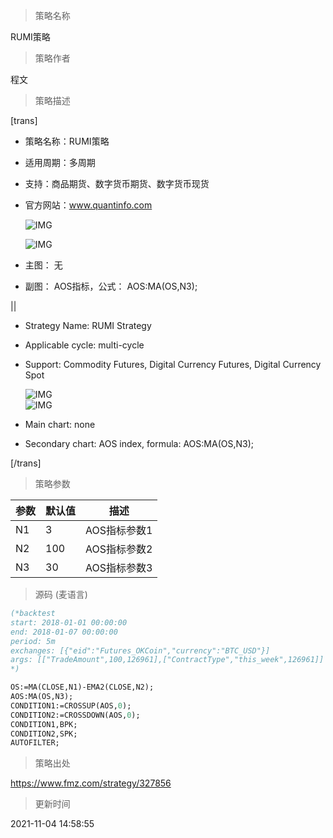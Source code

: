 
> 策略名称

RUMI策略

> 策略作者

程文

> 策略描述

[trans]
- 策略名称：RUMI策略
- 适用周期：多周期
- 支持：商品期货、数字货币期货、数字货币现货
- 官方网站：www.quantinfo.com


  ![IMG](https://www.fmz.com/upload/asset/df2427683a93f2c896c853c89e3ae494.png)  
  
  ![IMG](https://www.fmz.com/upload/asset/67f75ccbe20acf6cbaa62a1d580daeda.png) 


- 主图：
  无

- 副图：
  AOS指标，公式： AOS:MA(OS,N3);

||

- Strategy Name: RUMI Strategy
- Applicable cycle: multi-cycle
- Support: Commodity Futures, Digital Currency Futures, Digital Currency Spot

  ![IMG](https://www.fmz.com/upload/asset/d0d4ae5dd9629a8e2b52c821c63f8873.png)  
  ![IMG](https://www.fmz.com/upload/asset/2cd3d79c46dec610c116645b9a43ae80.png) 

- Main chart:
  none
- Secondary chart:
  AOS index, formula: AOS:MA(OS,N3);

[/trans]

> 策略参数



|参数|默认值|描述|
|----|----|----|
|N1|3|AOS指标参数1|AOS index parameter1|
|N2|100|AOS指标参数2|AOS index parameter2|
|N3|30|AOS指标参数3|AOS index parameter3|


> 源码 (麦语言)

``` pascal
(*backtest
start: 2018-01-01 00:00:00
end: 2018-01-07 00:00:00
period: 5m
exchanges: [{"eid":"Futures_OKCoin","currency":"BTC_USD"}]
args: [["TradeAmount",100,126961],["ContractType","this_week",126961]]
*)

OS:=MA(CLOSE,N1)-EMA2(CLOSE,N2);
AOS:MA(OS,N3);
CONDITION1:=CROSSUP(AOS,0);
CONDITION2:=CROSSDOWN(AOS,0);
CONDITION1,BPK;
CONDITION2,SPK;
AUTOFILTER;
```

> 策略出处

https://www.fmz.com/strategy/327856

> 更新时间

2021-11-04 14:58:55

